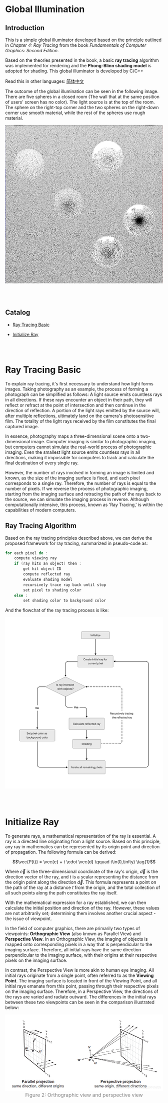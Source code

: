# Global Illumination

## Introduction

This is a simple global illuminator developed based on the principle outlined in *Chapter 4: Ray Tracing* from the book *Fundamentals of Computer Graphics: Second Edition*. 

Based on the theories presented in the book, a basic **ray tracing** algorithm was implemented for rendering and the **Phong-Blinn shading model** is adopted for shading. This global illuminator is developed by C/C++


Read this in other languages:
[简体中文](https://blog.csdn.net/qq_29169285/article/details/117327116)

The outcome of the global illumination can be seen in the following image. There are five spheres in a closed room (The wall that at the same position of users' screen has no color). The light source is at the top of the room. The sphere on the right-top corner and the two spheres on the right-down corner use smooth material, while the rest of the spheres use rough material.

![Outcome](./Outcome.jpg)




<br></br>

## Catalog

+ [Ray Tracing Basic](#RayTracing)

+ [Initialize Ray](#InitializeRay)




<br></br>
<a id="RayTracing"></a>

# Ray Tracing Basic

To explain ray tracing, it's first necessary to understand how light forms images. Taking photography as an example, the process of forming a photograph can be simplified as follows: A light source emits countless rays in all directions. If these rays encounter an object in their path, they will reflect or refract at the point of intersection and then continue in the direction of reflection. A portion of the light rays emitted by the source will, after multiple reflections, ultimately land on the camera's photosensitive film. The totality of the light rays received by the film constitutes the final captured image.

In essence, photography maps a three-dimensional scene onto a two-dimensional image. Computer imaging is similar to photographic imaging, but computers cannot simulate the real-world process of photographic imaging. Even the smallest light source emits countless rays in all directions, making it impossible for computers to track and calculate the final destination of every single ray.

However, the number of rays involved in forming an image is limited and known, as the size of the imaging surface is fixed, and each pixel corresponds to a single ray. Therefore, the number of rays is equal to the number of pixels. If we reverse the process of photographic imaging, starting from the imaging surface and retracing the path of the rays back to the source, we can simulate the imaging process in reverse. Although computationally intensive, this process, known as 'Ray Tracing,' is within the capabilities of modern computers.

## Ray Tracing Algorithm

Based on the ray tracing principles described above, we can derive the proposed framework for ray tracing, summarized in pseudo-code as:

```java
for each pixel do :
    compute viewing ray
    if (ray hits an object) then :
        get hit object ID
        compute reflected ray 
        evaluate shading model
        recursively trace ray back until stop
        set pixel to shading color
    else :
        set shading color to background color
```

And the flowchat of the ray tracing process is like:

<img src="./Documents/Images/RayTracing.png" width="750px" >





<br></br>
<a id="InitializeRay"></a>

# Initialize Ray

To generate rays, a mathematical representation of the ray is essential. A ray is a directed line originating from a light source. Based on this principle, any ray in mathematics can be represented by its origin point and direction of propagation. The following formula can be derived:

$$\vec{P(t)} = \vec{e} + t \cdot \vec{d}  \qquad  t\in(0,\infty) \tag{1}$$

Where $\vec{e}$ is the three-dimensional coordinate of the ray's origin, $\vec{d}$ is the direction vector of the ray, and $t$ is a scalar representing the distance from the origin point along the direction $\vec{d}$. This formula represents a point on the path of the ray at a distance $t$ from the origin, and the total collection of all such points along the path constitutes the ray itself.

With the mathematical expression for a ray established, we can then calculate the initial position and direction of the ray. However, these values are not arbitrarily set; determining them involves another crucial aspect - the issue of viewpoint.

In the field of computer graphics, there are primarily two types of viewpoints: **Orthographic View** (also known as Parallel View) and **Perspective View**. In an Orthographic View, the imaging of objects is mapped onto corresponding pixels in a way that is perpendicular to the imaging surface. Therefore, all initial rays have the same direction perpendicular to the imaging surface, with their origins at their respective pixels on the imaging surface.

In contrast, the Perspective View is more akin to human eye imaging. All initial rays originate from a single point, often referred to as the **Viewing Point**. The imaging surface is located in front of the Viewing Point, and all initial rays emanate from this point, passing through their respective pixels on the imaging surface. Therefore, in a Perspective View, the directions of the rays are varied and radiate outward. The differences in the initial rays between these two viewpoints can be seen in the comparison illustrated below:

<img src="./Documents/Images/OrthographicAndPerspective.png" width="750px" >

<center><font size=3 color=grey>Figure 2: Orthographic view and perspective view </font></center>